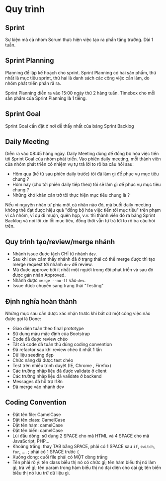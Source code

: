 Quy trình
===

Sprint
---

Sự kiện mà cả nhóm Scrum thực hiện việc tạo ra phần tăng trưởng. Dài 1 tuần.

Sprint Planning
---

Planning để lập kế hoạch cho sprint. Sprint Planning có hai sản phẩm, thứ nhất là mục tiêu sprint,
thứ hai là danh sách các công việc cần làm, do nhóm phát triển phân rã ra.

Sprint Planning diễn ra vào 15:00 ngày thứ 2 hàng tuần. Timebox cho mỗi sản phẩm của Sprint Planning 
là 1 tiếng.

Sprint Goal
---

Sprint Goal cần đặt ở nơi dễ thấy nhất của bảng Sprint Backlog

Daily Meeting
---

Diễn ra vào 08:45 hàng ngày. Daily Meeting dùng để đồng bộ hóa việc tiến tới Sprint Goal của nhóm 
phát triển. Vào phiên daily meeting, mỗi thành viên của nhóm phát triển có nhiệm vụ tự trả lời to rõ 
ba câu hỏi sau:

- Hôm qua (kể từ sau phiên daily trước) tôi đã làm gì để phục vụ mục tiêu chung ?
- Hôm nay (cho tới phiên daily tiếp theo) tôi sẽ làm gì để phục vụ mục tiêu chung ?
- Những khó khăn cản trở tôi thực hiện mục tiêu chung là ?

Nếu vì nguyên nhân từ phía một cá nhân nào đó, mà buổi daily meeting không thể đạt được hiệu quả "đồng
bộ hóa việc tiến tới mục tiêu" trên phạm vi cả nhóm, ví dụ đi muộn, quên họp, v.v. thì thành viên đó 
ra bảng Sprint Backlog và nói lời xin lỗi mục tiêu, đồng thời vẫn tự trả lời to rõ ba câu hỏi trên.

Quy trình tạo/review/merge nhánh
---

- Nhánh issue đuợc tách CHỈ từ nhánh `dev`.
- Sau khi dev cảm thấy nhánh đã ở trạng thái có thể merge được thì tạo merge request tới nhánh `dev` để 
review.
- Mã đuợc approve bởi ít nhất một người trong đội phát triển và sau đó được gán nhãn Approved.
- Nhánh được `merge --no-ff` vào `dev`.
- Issue được chuyển sang trạng thái "Testing"

Định nghĩa hoàn thành
---

Những mục sau cần được xác nhận trước khi bất cứ một công việc nào được gọi là Done:

- Giao diện tuân theo final prototype
- Sử dụng màu mặc định của Bootstrap
- Code đã đuợc review chéo
- Tất cả code đã tuân thủ đúng coding convention
- Đã refactor sau khi review chéo ít nhất 1 lần
- Dữ liệu seeding đẹp
- Chức năng đã đưọc test chéo
- Test trên nhiều trình duyệt (IE, Chrome , Firefox)
- Các trường nhập liệu đã được validate ở client
- Các trường nhập liệu đã validate ở backend
- Messages đã hỗ trợ I18n
- Đã merge vào nhánh dev

Coding Convention
---

- Đặt tên file: CamelCase
- Đặt tên class: CamelCase
- Đặt tên hàm: camelCase
- Đặt tên biến: camelCase
- Lùi đầu dòng: sử dụng 2 SPACE cho mã HTML và 4 SPACE cho mã JavaScript, PHP...
- Khoảng trắng: thay TAB bằng SPACE, phải có 1 SPACE sau `if`, `switch`, `for`, .... ; phải có 1 SPACE 
trước `{`
- Xuống dòng: cuối file phải có MỘT dòng trắng
- Tên phải rõ ý: tên class biểu thị nó có chức gì; tên hàm biểu thị nó làm gì, trả về gì; tên param trong 
hàm biểu thị nó đại diện cho cái gì; tên biến biểu thị nó lưu trữ dữ liệu gì.
